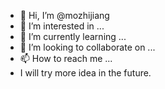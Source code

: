 - 👋 Hi, I’m @mozhijiang
- 👀 I’m interested in ...
- 🌱 I’m currently learning ...
- 💞️ I’m looking to collaborate on ...
- 📫 How to reach me ...
- I will try more idea in the future.

<!---
mozhijiang/mozhijiang is a ✨ special ✨ repository because its `README.md` (this file) appears on your GitHub profile.
You can click the Preview link to take a look at your changes.
--->

